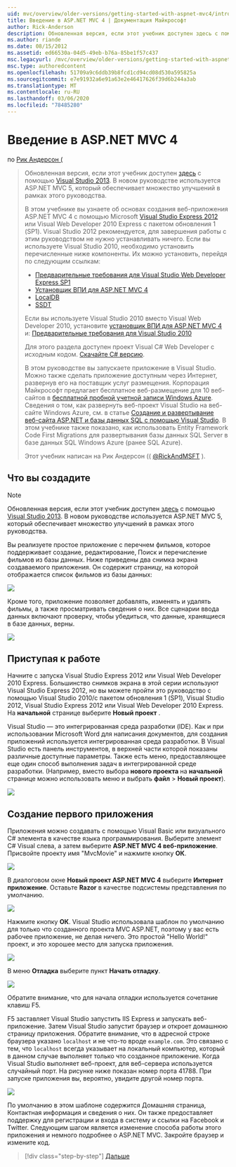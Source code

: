 ```yaml
---
uid: mvc/overview/older-versions/getting-started-with-aspnet-mvc4/intro-to-aspnet-mvc-4
title: Введение в ASP.NET MVC 4 | Документация Майкрософт
author: Rick-Anderson
description: Обновленная версия, если этот учебник доступен здесь с помощью Visual Studio 2013. В новом руководстве используется ASP.NET MVC 5, который предоставляет множество улучшений по сравнению с t...
ms.author: riande
ms.date: 08/15/2012
ms.assetid: ed66530a-04d5-49eb-b76a-85be1f57c437
msc.legacyurl: /mvc/overview/older-versions/getting-started-with-aspnet-mvc4/intro-to-aspnet-mvc-4
msc.type: authoredcontent
ms.openlocfilehash: 51709a9c6ddb39b8fcd1cd94cd08d530a595825a
ms.sourcegitcommit: e7e91932a6e91a63e2e46417626f39d6b244a3ab
ms.translationtype: MT
ms.contentlocale: ru-RU
ms.lasthandoff: 03/06/2020
ms.locfileid: "78485280"
---
```

# <a name="intro-to-aspnet-mvc-4"></a>Введение в ASP.NET MVC 4

по [Рик Андерсон (](https://twitter.com/RickAndMSFT)

> Обновленная версия, если этот учебник доступен [здесь](../../getting-started/introduction/getting-started.md) с помощью [Visual Studio 2013](https://my.visualstudio.com/Downloads?q=visual%20studio%202013). В новом руководстве используется ASP.NET MVC 5, который обеспечивает множество улучшений в рамках этого руководства.
>
> В этом учебнике вы узнаете об основах создания веб-приложения ASP.NET MVC 4 с помощью Microsoft [Visual Studio Express 2012](https://www.microsoft.com/visualstudio/11/products/express) или Visual Web Developer 2010 Express с пакетом обновления 1 (SP1). Visual Studio 2012 рекомендуется, для завершения работы с этим руководством не нужно устанавливать ничего. Если вы используете Visual Studio 2010, необходимо установить перечисленные ниже компоненты. Их можно установить, перейдя по следующим ссылкам:
>
> - [Предварительные требования для Visual Studio Web Developer Express SP1](https://www.microsoft.com/web/gallery/install.aspx?appid=VWD2010SP1Pack)
> - [Установщик ВПИ для ASP.NET MVC 4](https://go.microsoft.com/fwlink/?LinkId=243392)
> - [LocalDB](https://www.microsoft.com/web/gallery/install.aspx?appid=SQLLocalDBOnly_11_0)
> - [SSDT](https://blogs.msdn.com/b/rickandy/archive/2012/08/02/installing-and-using-sql-server-data-tools-ssdt-on-visual-studio-2010-and-vwd.aspx)
>
> Если вы используете Visual Studio 2010 вместо Visual Web Developer 2010, установите [установщик ВПИ для ASP.NET MVC 4](https://go.microsoft.com/fwlink/?LinkId=243392) и: [Предварительные требования для Visual Studio 2010](https://www.microsoft.com/web/gallery/install.aspx?appsxml=&amp;appid=VS2010SP1Pack)
>
> Для этого раздела доступен проект Visual C# Web Developer с исходным кодом. [Скачайте C# версию](https://code.msdn.microsoft.com/Intro-to-ASPNET-MVC-4-61d0219d/file/114480/1/MvcMovie.zip).
>
> В этом руководстве вы запускаете приложение в Visual Studio. Можно также сделать приложение доступным через Интернет, развернув его на поставщик услуг размещения. Корпорация Майкрософт предлагает бесплатное веб-размещение для 10 веб-сайтов в [бесплатной пробной учетной записи Windows Azure](https://www.windowsazure.com/pricing/free-trial/?WT.mc_id=A443DD604). Сведения о том, как развернуть веб-проект Visual Studio на веб-сайте Windows Azure, см. в статье [Создание и развертывание веб-сайта ASP.NET и базы данных SQL с помощью Visual Studio](https://docs.microsoft.com/dotnet/azure/). В этом учебнике также показано, как использовать Entity Framework Code First Migrations для развертывания базы данных SQL Server в базе данных SQL Windows Azure (ранее SQL Azure).
>
> Этот учебник написан на Рик Андерсон (( [@RickAndMSFT](https://twitter.com/#!/RickAndMSFT) ).

## <a name="what-youll-build"></a>Что вы создадите

> [!NOTE]
> Обновленная версия, если этот учебник доступен [здесь](../../getting-started/introduction/getting-started.md) с помощью [Visual Studio 2013](https://my.visualstudio.com/Downloads?q=visual%20studio%202013). В новом руководстве используется ASP.NET MVC 5, который обеспечивает множество улучшений в рамках этого руководства.

Вы реализуете простое приложение с перечнем фильмов, которое поддерживает создание, редактирование, Поиск и перечисление фильмов из базы данных. Ниже приведены два снимка экрана создаваемого приложения. Он содержит страницу, на которой отображается список фильмов из базы данных:

![](intro-to-aspnet-mvc-4/_static/image1.png)

Кроме того, приложение позволяет добавлять, изменять и удалять фильмы, а также просматривать сведения о них. Все сценарии ввода данных включают проверку, чтобы убедиться, что данные, хранящиеся в базе данных, верны.

![](intro-to-aspnet-mvc-4/_static/image2.png)

## <a name="getting-started"></a>Приступая к работе

Начните с запуска Visual Studio Express 2012 или Visual Web Developer 2010 Express. Большинство снимков экрана в этой серии используют Visual Studio Express 2012, но вы можете пройти это руководство с помощью Visual Studio 2010/с пакетом обновления 1 (SP1), Visual Studio 2012, Visual Studio Express 2012 или Visual Web Developer 2010 Express. На **начальной** странице выберите **Новый проект** .

Visual Studio — это интегрированная среда разработки (IDE). Как и при использовании Microsoft Word для написания документов, для создания приложений используется интегрированная среда разработки. В Visual Studio есть панель инструментов, в верхней части которой показаны различные доступные параметры. Также есть меню, предоставляющее еще один способ выполнения задач в интегрированной среде разработки. (Например, вместо выбора **нового проекта** на **начальной** странице можно использовать меню и выбрать **файл** &gt; **Новый проект**).

![](intro-to-aspnet-mvc-4/_static/image3.png)

## <a name="creating-your-first-application"></a>Создание первого приложения

Приложения можно создавать с помощью Visual Basic или визуального C# элемента в качестве языка программирования. Выберите элемент C# Visual слева, а затем выберите **ASP.NET MVC 4 веб-приложение**. Присвойте проекту имя &quot;MvcMovie&quot; и нажмите кнопку **ОК**.

![](intro-to-aspnet-mvc-4/_static/image4.png)

В диалоговом окне **Новый проект ASP.NET MVC 4** выберите **Интернет приложение**. Оставьте **Razor** в качестве подсистемы представления по умолчанию.

![](intro-to-aspnet-mvc-4/_static/image5.png)

Нажмите кнопку **ОК**. Visual Studio использовала шаблон по умолчанию для только что созданного проекта MVC ASP.NET, поэтому у вас есть рабочее приложение, не делая ничего. Это простой &quot;Hello World!&quot; проект, и это хорошее место для запуска приложения.

![](intro-to-aspnet-mvc-4/_static/image6.png)

В меню **Отладка** выберите пункт **Начать отладку**.

![](intro-to-aspnet-mvc-4/_static/image7.png)

Обратите внимание, что для начала отладки используется сочетание клавиш F5.

F5 заставляет Visual Studio запустить IIS Express и запускать веб-приложение. Затем Visual Studio запустит браузер и откроет домашнюю страницу приложения. Обратите внимание, что в адресной строке браузера указано `localhost` и не что-то вроде `example.com`. Это связано с тем, что `localhost` всегда указывает на локальный компьютер, который в данном случае выполняет только что созданное приложение. Когда Visual Studio выполняет веб-проект, для веб-сервера используется случайный порт. На рисунке ниже показан номер порта 41788. При запуске приложения вы, вероятно, увидите другой номер порта.

![](intro-to-aspnet-mvc-4/_static/image8.png)

По умолчанию в этом шаблоне содержится Домашняя страница, Контактная информация и сведения о них. Он также предоставляет поддержку для регистрации и входа в систему и ссылки на Facebook и Twitter. Следующим шагом является изменение способа работы этого приложения и немного подробнее о ASP.NET MVC. Закройте браузер и измените код.

> [!div class="step-by-step"]
> [Дальше](adding-a-controller.md)
